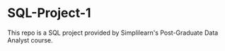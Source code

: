 # SQL-Project-1
This repo is a SQL project provided by Simplilearn's Post-Graduate Data Analyst course. 
